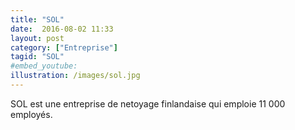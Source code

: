 ```yaml
---
title: "SOL"
date:  2016-08-02 11:33
layout: post
category: ["Entreprise"]
tagid: "SOL"
#embed_youtube:
illustration: /images/sol.jpg
---
```


SOL est une entreprise de netoyage finlandaise qui emploie 11 000 employés.
